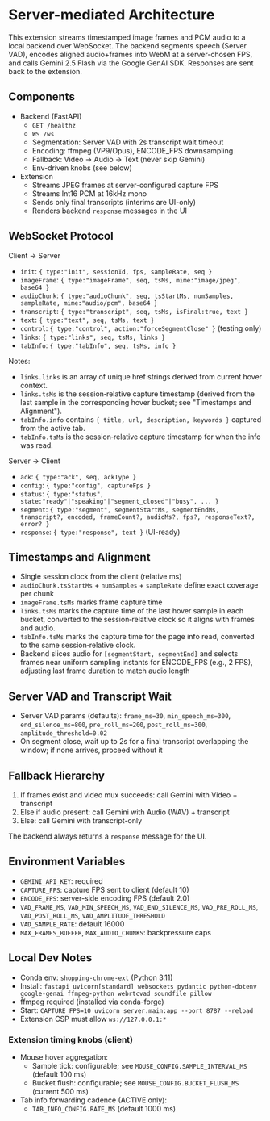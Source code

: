 # Server-mediated Architecture

This extension streams timestamped image frames and PCM audio to a local backend over WebSocket. The backend segments speech (Server VAD), encodes aligned audio+frames into WebM at a server-chosen FPS, and calls Gemini 2.5 Flash via the Google GenAI SDK. Responses are sent back to the extension.

## Components

-   Backend (FastAPI)
    -   `GET /healthz`
    -   `WS /ws`
    -   Segmentation: Server VAD with 2s transcript wait timeout
    -   Encoding: ffmpeg (VP9/Opus), ENCODE_FPS downsampling
    -   Fallback: Video → Audio → Text (never skip Gemini)
    -   Env-driven knobs (see below)
-   Extension
    -   Streams JPEG frames at server-configured capture FPS
    -   Streams Int16 PCM at 16kHz mono
    -   Sends only final transcripts (interims are UI-only)
    -   Renders backend `response` messages in the UI

## WebSocket Protocol

Client → Server

-   `init`: `{ type:"init", sessionId, fps, sampleRate, seq }`
-   `imageFrame`: `{ type:"imageFrame", seq, tsMs, mime:"image/jpeg", base64 }`
-   `audioChunk`: `{ type:"audioChunk", seq, tsStartMs, numSamples, sampleRate, mime:"audio/pcm", base64 }`
-   `transcript`: `{ type:"transcript", seq, tsMs, isFinal:true, text }`
-   `text`: `{ type:"text", seq, tsMs, text }`
-   `control`: `{ type:"control", action:"forceSegmentClose" }` (testing only)
-   `links`: `{ type:"links", seq, tsMs, links }`
-   `tabInfo`: `{ type:"tabInfo", seq, tsMs, info }`

Notes:
- `links.links` is an array of unique href strings derived from current hover context.
- `links.tsMs` is the session‑relative capture timestamp (derived from the last sample in the corresponding hover bucket; see "Timestamps and Alignment").
- `tabInfo.info` contains `{ title, url, description, keywords }` captured from the active tab.
- `tabInfo.tsMs` is the session‑relative capture timestamp for when the info was read.

Server → Client

-   `ack`: `{ type:"ack", seq, ackType }`
-   `config`: `{ type:"config", captureFps }`
-   `status`: `{ type:"status", state:"ready"|"speaking"|"segment_closed"|"busy", ... }`
-   `segment`: `{ type:"segment", segmentStartMs, segmentEndMs, transcript?, encoded, frameCount?, audioMs?, fps?, responseText?, error? }`
-   `response`: `{ type:"response", text }` (UI-ready)

## Timestamps and Alignment

-   Single session clock from the client (relative ms)
-   `audioChunk.tsStartMs` + `numSamples` + `sampleRate` define exact coverage per chunk
-   `imageFrame.tsMs` marks frame capture time
-   `links.tsMs` marks the capture time of the last hover sample in each bucket, converted to the session‑relative clock so it aligns with frames and audio.
-   `tabInfo.tsMs` marks the capture time for the page info read, converted to the same session‑relative clock.
-   Backend slices audio for `[segmentStart, segmentEnd]` and selects frames near uniform sampling instants for ENCODE_FPS (e.g., 2 FPS), adjusting last frame duration to match audio length

## Server VAD and Transcript Wait

-   Server VAD params (defaults): `frame_ms=30`, `min_speech_ms=300`, `end_silence_ms=800`, `pre_roll_ms=200`, `post_roll_ms=300`, `amplitude_threshold=0.02`
-   On segment close, wait up to 2s for a final transcript overlapping the window; if none arrives, proceed without it

## Fallback Hierarchy

1. If frames exist and video mux succeeds: call Gemini with Video + transcript
2. Else if audio present: call Gemini with Audio (WAV) + transcript
3. Else: call Gemini with transcript-only

The backend always returns a `response` message for the UI.

## Environment Variables

-   `GEMINI_API_KEY`: required
-   `CAPTURE_FPS`: capture FPS sent to client (default 10)
-   `ENCODE_FPS`: server-side encoding FPS (default 2.0)
-   `VAD_FRAME_MS`, `VAD_MIN_SPEECH_MS`, `VAD_END_SILENCE_MS`, `VAD_PRE_ROLL_MS`, `VAD_POST_ROLL_MS`, `VAD_AMPLITUDE_THRESHOLD`
-   `VAD_SAMPLE_RATE`: default 16000
-   `MAX_FRAMES_BUFFER`, `MAX_AUDIO_CHUNKS`: backpressure caps

## Local Dev Notes

-   Conda env: `shopping-chrome-ext` (Python 3.11)
-   Install: `fastapi uvicorn[standard] websockets pydantic python-dotenv google-genai ffmpeg-python webrtcvad soundfile pillow`
-   ffmpeg required (installed via conda-forge)
-   Start: `CAPTURE_FPS=10 uvicorn server.main:app --port 8787 --reload`
-   Extension CSP must allow `ws://127.0.0.1:*`

### Extension timing knobs (client)

- Mouse hover aggregation:
  - Sample tick: configurable; see `MOUSE_CONFIG.SAMPLE_INTERVAL_MS` (default 100 ms)
  - Bucket flush: configurable; see `MOUSE_CONFIG.BUCKET_FLUSH_MS` (current 500 ms)
- Tab info forwarding cadence (ACTIVE only):
  - `TAB_INFO_CONFIG.RATE_MS` (default 1000 ms)
